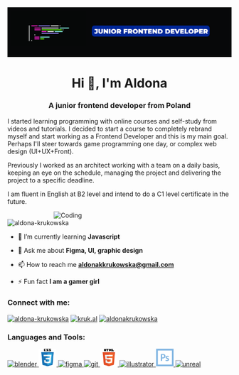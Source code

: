 <img src="/header-jr FD.jpg" alt="header">
<h1 align="center">Hi 👋, I'm Aldona</h1>
<h3 align="center">A junior frontend developer from Poland</h3>
<p>I started learning programming with online courses and self-study from videos and tutorials. I decided to start a course to completely rebrand myself and start working as a Frontend Developer and this is my main goal. Perhaps I'll steer towards game programming one day, or complex web design (UI+UX+Front). </p>
<p>Previously I worked as an architect working with a team on a daily basis, keeping an eye on the schedule, managing the project and delivering the project to a specific deadline.</p>

I am fluent in English at B2 level and intend to do a C1 level certificate in the future.

<img align="right" alt="Coding" width="400" src="https://mir-s3-cdn-cf.behance.net/project_modules/disp/601014116770475.6068beff4640a.gif">

<p align="left"> <img src="https://komarev.com/ghpvc/?username=aldona-krukowska&label=Profile%20views&color=0e75b6&style=flat" alt="aldona-krukowska" /> </p>

- 🌱 I’m currently learning **Javascript**

- 💬 Ask me about **Figma, UI, graphic design**

- 📫 How to reach me **aldonakkrukowska@gmail.com**

- ⚡ Fun fact **I am a gamer girl**

<h3 align="left">Connect with me:</h3>
<p align="left">
<a href="https://linkedin.com/in/aldona-krukowska" target="blank"><img align="center" src="https://raw.githubusercontent.com/rahuldkjain/github-profile-readme-generator/master/src/images/icons/Social/linked-in-alt.svg" alt="aldona-krukowska" height="30" width="40" /></a>
<a href="https://instagram.com/kruk.al" target="blank"><img align="center" src="https://raw.githubusercontent.com/rahuldkjain/github-profile-readme-generator/master/src/images/icons/Social/instagram.svg" alt="kruk.al" height="30" width="40" /></a>
<a href="https://www.behance.net/aldonakrukowska" target="blank"><img align="center" src="https://raw.githubusercontent.com/rahuldkjain/github-profile-readme-generator/master/src/images/icons/Social/behance.svg" alt="aldonakrukowska" height="30" width="40" /></a>
</p>

<h3 align="left">Languages and Tools:</h3>
<p align="left"> <a href="https://www.blender.org/" target="_blank" rel="noreferrer"> <img src="https://download.blender.org/branding/community/blender_community_badge_white.svg" alt="blender" width="40" height="40"/> </a> <a href="https://www.w3schools.com/css/" target="_blank" rel="noreferrer"> <img src="https://raw.githubusercontent.com/devicons/devicon/master/icons/css3/css3-original-wordmark.svg" alt="css3" width="40" height="40"/> </a> <a href="https://www.figma.com/" target="_blank" rel="noreferrer"> <img src="https://www.vectorlogo.zone/logos/figma/figma-icon.svg" alt="figma" width="40" height="40"/> </a> <a href="https://git-scm.com/" target="_blank" rel="noreferrer"> <img src="https://www.vectorlogo.zone/logos/git-scm/git-scm-icon.svg" alt="git" width="40" height="40"/> </a> <a href="https://www.w3.org/html/" target="_blank" rel="noreferrer"> <img src="https://raw.githubusercontent.com/devicons/devicon/master/icons/html5/html5-original-wordmark.svg" alt="html5" width="40" height="40"/> </a> <a href="https://www.adobe.com/in/products/illustrator.html" target="_blank" rel="noreferrer"> <img src="https://www.vectorlogo.zone/logos/adobe_illustrator/adobe_illustrator-icon.svg" alt="illustrator" width="40" height="40"/> </a> <a href="https://www.photoshop.com/en" target="_blank" rel="noreferrer"> <img src="https://raw.githubusercontent.com/devicons/devicon/master/icons/photoshop/photoshop-line.svg" alt="photoshop" width="40" height="40"/> </a> <a href="https://unrealengine.com/" target="_blank" rel="noreferrer"> <img src="https://raw.githubusercontent.com/kenangundogan/fontisto/036b7eca71aab1bef8e6a0518f7329f13ed62f6b/icons/svg/brand/unreal-engine.svg" alt="unreal" width="40" height="40"/> </a> </p>
